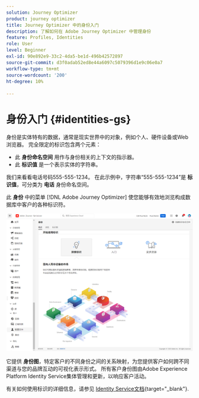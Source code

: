 ```yaml
---
solution: Journey Optimizer
product: journey optimizer
title: Journey Optimizer 中的身份入门
description: 了解如何在 Adobe Journey Optimizer 中管理身份
feature: Profiles, Identities
role: User
level: Beginner
exl-id: 90e892e9-33c2-4da5-be1d-496b42572897
source-git-commit: d3f0adab52ed8e44a6097c5079396d1e9c06e0a7
workflow-type: tm+mt
source-wordcount: '200'
ht-degree: 10%

---
```


# 身份入门 {#identities-gs}

身份是实体特有的数据，通常是现实世界中的对象，例如个人、硬件设备或Web浏览器。 完全限定的标识包含两个元素：

* 此 **身份命名空间** 用作与身份相关的上下文的指示器。
* 此 **标识值** 是一个表示实体的字符串。

我们来看看电话号码555-555-1234。 在此示例中，字符串“555-555-1234”是 **标识值**，可分类为 **电话** 身份命名空间。

此 **身份** 中的菜单 [!DNL Adobe Journey Optimizer] 使您能够有效地浏览构成数据库中客户的各种标识符。

![](assets/identities-home.png)

它提供 **身份图**，特定客户的不同身份之间的关系映射，为您提供客户如何跨不同渠道与您的品牌互动的可视化表示形式。 所有客户身份图由Adobe Experience Platform Identity Service集体管理和更新，以响应客户活动。

有关如何使用标识的详细信息，请参见 [Identity Service文档](https://experienceleague.adobe.com/docs/experience-platform/identity/home.html?lang=zh-Hans){target="_blank"}.
